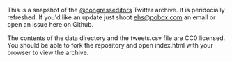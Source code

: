 This is a snapshot of the [@congresseditors](http://twitter.com/congressedits)
Twitter archive. It is peridocially refreshed. If you'd like an update just
shoot ehs@pobox.com an email or open an issue here on Github.

The contents of the data directory and the tweets.csv file are CC0 licensed.
You should be able to fork the repository and open index.html with your 
browser to view the archive.
